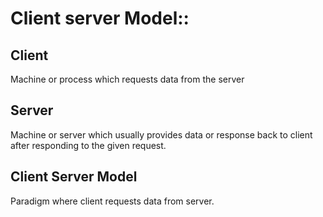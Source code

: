 # Client server Model::  

## Client
   Machine or process which requests data from the server
## Server
   Machine or server which usually provides data or response  back to client after responding to the given request.
## Client Server Model
   Paradigm where client requests data from server.


   